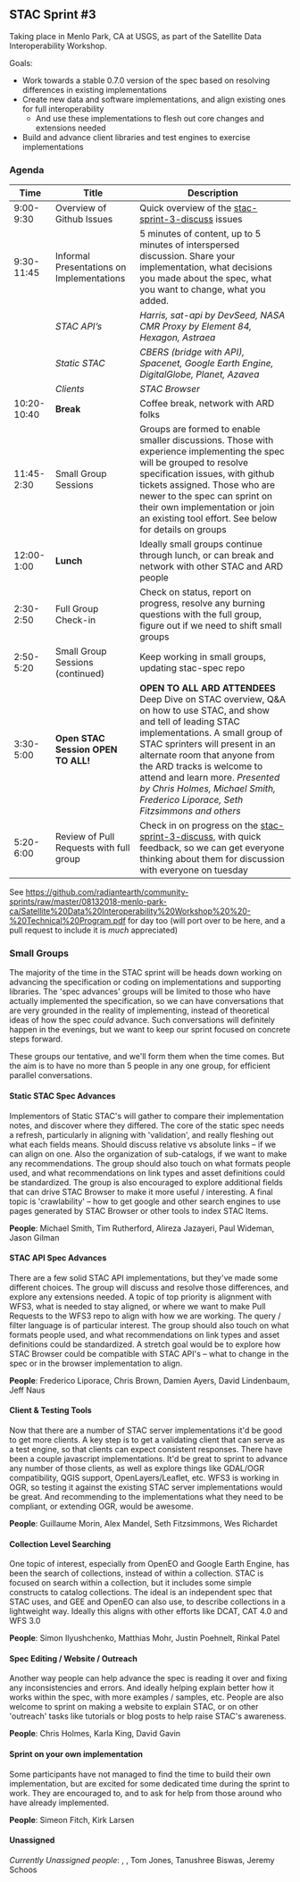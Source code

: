 ## STAC Sprint #3

Taking place in Menlo Park, CA at USGS, as part of the Satellite Data Interoperability Workshop. 

Goals: 

* Work towards a stable 0.7.0 version of the spec based on resolving differences in existing implementations
* Create new data and software implementations, and align existing ones for full interoperability
    * And use these implementations to flesh out core changes and extensions needed
* Build and advance client libraries and test engines to exercise implementations

### Agenda

|**Time**|**Title**|Description|
|--------|------------|-------------------------------|
|9:00-9:30| Overview of Github Issues| Quick overview of the [stac-sprint-3-discuss](https://github.com/radiantearth/stac-spec/issues?q=is%3Aissue+is%3Aopen+label%3Astac-sprint-3-discuss) issues|
|9:30-11:45| Informal Presentations on Implementations | 5 minutes of content, up to 5 minutes of interspersed discussion. Share your implementation, what decisions you made about the spec, what you want to change, what you added.|
| | *STAC API’s* | *Harris, sat-api by DevSeed, NASA CMR Proxy by Element 84, Hexagon, Astraea* |
| | *Static STAC* | *CBERS (bridge with API), Spacenet, Google Earth Engine, DigitalGlobe, Planet, Azavea* |
| | *Clients* | *STAC Browser* | 
|10:20-10:40| **Break** | Coffee break, network with ARD folks|
|11:45-2:30| Small Group Sessions | Groups are formed to enable smaller discussions. Those with experience implementing the spec will be grouped to resolve specification issues, with github tickets assigned. Those who are newer to the spec can sprint on their own implementation or join an existing tool effort. See below for details on groups | 
|12:00-1:00| **Lunch** | Ideally small groups continue through lunch, or can break and network with other STAC and ARD people |
|2:30-2:50| Full Group Check-in | Check on status, report on progress, resolve any burning questions with the full group, figure out if we need to shift small groups |
|2:50-5:20| Small Group Sessions (continued)|Keep working in small groups, updating stac-spec repo|
|3:30-5:00| **Open STAC Session OPEN TO ALL!** | **OPEN TO ALL ARD ATTENDEES** Deep Dive on STAC overview, Q&A on how to use STAC, and show and tell of leading STAC implementations. A small group of STAC sprinters will present in an alternate room that anyone from the ARD tracks is welcome to attend and learn more. *Presented by Chris Holmes, Michael Smith, Frederico Liporace, Seth Fitzsimmons and others* |
|5:20-6:00| Review of Pull Requests with full group | Check in on progress on the [stac-sprint-3-discuss](https://github.com/radiantearth/stac-spec/issues?q=is%3Aissue+is%3Aopen+label%3Astac-sprint-3-discuss), with quick feedback, so we can get everyone thinking about them for discussion with everyone on tuesday|

See https://github.com/radiantearth/community-sprints/raw/master/08132018-menlo-park-ca/Satellite%20Data%20Interoperability%20Workshop%20%20-%20Technical%20Program.pdf for day too (will port over to be here, and a pull request to include it is *much* appreciated)


### Small Groups

The majority of the time in the STAC sprint will be heads down working on advancing the specification or coding on 
implementations and supporting libraries. The 'spec advances' groups will be limited to those who have actually implemented 
the specification, so we can have conversations that are very grounded in the reality of implementing, instead of theoretical 
ideas of how the spec *could* advance. Such conversations will definitely happen in the evenings, but we want to keep our 
sprint focused on concrete steps forward.

These groups our tentative, and we'll form them when the time comes. But the aim is to have no more than 5 people in any one group, for efficient parallel conversations.

#### Static STAC Spec Advances 

Implementors of Static STAC's will gather to compare their implementation notes, and discover where they differed. 
The core of the static spec needs a refresh, particularly in aligning with 'validation', and really fleshing out 
what each fields means. Should discuss relative vs absolute links – if we can align on one. Also the organization of 
sub-catalogs, if we want to make any recommendations. The group should also touch on what formats people used, and what 
recommendations on link types and asset definitions could be standardized. The group is also encouraged to explore additional
fields that can drive STAC Browser to make it more useful / interesting. A final topic is 'crawlability' – how to get google 
and other search engines to use pages generated by STAC Browser or other tools to index STAC Items. 

**People**: Michael Smith, Tim Rutherford, Alireza Jazayeri, Paul Wideman, Jason Gilman

#### STAC API Spec Advances 

There are a few solid STAC API implementations, but they've made some different choices. The group will discuss and resolve
those differences, and explore any extensions needed. A topic of top priority is alignment with WFS3, what is needed to stay 
aligned, or where we want to make Pull Requests to the WFS3 repo to align with how we are working. The query / filter language
is of particular interest. The group should also touch on what formats people used, and what recommendations on link types and 
asset definitions could be standardized. A stretch goal would be to explore how STAC Browser could be compatible with STAC 
API's – what to change in the spec or in the browser implementation to align.

**People**: Frederico Liporace, Chris Brown, Damien Ayers, David Lindenbaum, Jeff Naus

#### Client & Testing Tools

Now that there are a number of STAC server implementations it'd be good to get more clients. A key step is to get a validating 
client that can serve as a test engine, so that clients can expect consistent responses. There have been a couple javascript 
implementations. It'd be great to sprint to advance any number of those clients, as well as explore things like GDAL/OGR 
compatibility, QGIS support, OpenLayers/Leaflet, etc. WFS3 is working in OGR, so testing it against the existing STAC server 
implementations would be great. And recommending to the implementations what they need to be compliant, or extending OGR, 
would be awesome. 

**People**: Guillaume Morin, Alex Mandel, Seth Fitzsimmons, Wes Richardet

#### Collection Level Searching

One topic of interest, especially from OpenEO and Google Earth Engine, has been the search of collections, instead of within a 
collection. STAC is focused on search within a collection, but it includes some simple constructs to catalog collections. The 
ideal is an independent spec that STAC uses, and GEE and OpenEO can also use, to describe collections in a lightweight way. 
Ideally this aligns with other efforts like DCAT, CAT 4.0 and WFS 3.0

**People**: Simon Ilyushchenko, Matthias Mohr, Justin Poehnelt, Rinkal Patel

#### Spec Editing / Website / Outreach

Another way people can help advance the spec is reading it over and fixing any inconsistencies and errors. And ideally helping explain better how it works within the spec, with more examples / samples, etc. People are also welcome to sprint on making a website to explain STAC, or on other 'outreach' tasks like tutorials or blog posts to help raise STAC's awareness.

**People**: Chris Holmes, Karla King, David Gavin

#### Sprint on your own implementation 

Some participants have not managed to find the time to build their own implementation, but are excited for some dedicated time during the sprint to work. They are encouraged to, and to ask for help from those around who have already implemented.

**People**: Simeon Fitch, Kirk Larsen

#### Unassigned

*Currently Unassigned people*: , , Tom Jones, Tanushree Biswas, Jeremy Schoos

